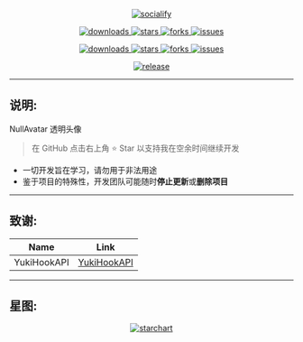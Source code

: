 <p align="center">
    <a href="https://github.com/HdShare/NullAvatar">
        <img src="https://socialify.git.ci/HdShare/NullAvatar/image?description=1&font=Rokkitt&language=1&name=1&owner=1&theme=Auto" alt="socialify"/>
    </a>
</p>

<p align="center">
    <a href="https://github.com/HdShare/NullAvatar/releases">
        <img src="https://img.shields.io/github/downloads/HdShare/NullAvatar/total?style=flat-square&label=GithubRepo&labelColor=1b1f23&color=eeeeee" alt="downloads">
    </a>
    <a href="https://github.com/HdShare/NullAvatar/stargazers">
        <img src="https://img.shields.io/github/stars/HdShare/NullAvatar?style=flat-square&label=Stars&labelColor=1b1f23&color=dfb317" alt="stars">
    </a>
    <a href="https://github.com/HdShare/NullAvatar/network/members">
        <img src="https://img.shields.io/github/forks/HdShare/NullAvatar?style=flat-square&label=Forks&labelColor=1b1f23&color=97ca00" alt="forks">
    </a>
    <a href="https://github.com/HdShare/NullAvatar/issues">
        <img src="https://img.shields.io/github/issues/HdShare/NullAvatar?style=flat-square&label=Issues&labelColor=1b1f23&color=007ec6" alt="issues">
    </a>
</p>

<p align="center">
    <a href="https://github.com/Xposed-Modules-Repo/me.hd.nullavatar/releases">
        <img src="https://img.shields.io/github/downloads/Xposed-Modules-Repo/me.hd.nullavatar/total?style=flat-square&label=LSPosedRepo&labelColor=f48fb1&color=eeeeee" alt="downloads">
    </a>
    <a href="https://github.com/Xposed-Modules-Repo/me.hd.nullavatar/stargazers">
        <img src="https://img.shields.io/github/stars/Xposed-Modules-Repo/me.hd.nullavatar?style=flat-square&label=Stars&labelColor=f48fb1&color=dfb317" alt="stars">
    </a>
    <a href="https://github.com/Xposed-Modules-Repo/me.hd.nullavatar/network/members">
        <img src="https://img.shields.io/github/forks/Xposed-Modules-Repo/me.hd.nullavatar?style=flat-square&label=Forks&labelColor=f48fb1&color=97ca00" alt="forks">
    </a>
    <a href="https://github.com/Xposed-Modules-Repo/me.hd.nullavatar/issues">
        <img src="https://img.shields.io/github/issues/Xposed-Modules-Repo/me.hd.nullavatar?style=flat-square&label=Issues&labelColor=f48fb1&color=007ec6" alt="issues">
    </a>
</p>

<p align="center">
    <a href="https://github.com/HdShare/NullAvatar/releases/latest">
        <img src="https://img.shields.io/github/v/release/HdShare/NullAvatar?style=flat-square&label=Release&labelColor=28c445&color=c8c8c8" alt="release">
    </a>
</p>

---

## 说明:

NullAvatar 透明头像
> 在 GitHub 点击右上角 ⭐ Star 以支持我在空余时间继续开发

- 一切开发旨在学习，请勿用于非法用途
- 鉴于项目的特殊性，开发团队可能随时**停止更新**或**删除项目**

---

## 致谢:

| Name        | Link                                                      |
|-------------|-----------------------------------------------------------|
| YukiHookAPI | [YukiHookAPI](https://github.com/HighCapable/YukiHookAPI) |

---

## 星图:

<p align="center">
    <a href="https://github.com/HdShare/NullAvatar">
        <img src="https://starchart.cc/HdShare/NullAvatar.svg?background=%23FFFFFF&axis=%23333333&line=%2328c445" alt="starchart">
    </a>
</p>